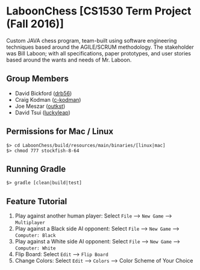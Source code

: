 # LaboonChess [CS1530 Term Project (Fall 2016)]  
Custom JAVA chess program, team-built using software engineering techniques based around the AGILE/SCRUM methodology. The stakeholder was Bill Laboon; with all specifications, paper prototypes, and user stories based around the wants and needs of Mr. Laboon.


## Group Members  
- David Bickford ([drb56](https://github.com/drb56))  
- Craig Kodman ([c-kodman](https://github.com/c-kodman))  
- Joe Meszar ([outkst](https://github.com/outkst))  
- David Tsui ([luckyleap](https://github.com/luckyleap))  

## Permissions for Mac / Linux
```
$> cd LaboonChess/build/resources/main/binaries/[linux|mac]
$> chmod 777 stockfish-8-64
```
## Running Gradle
```
$> gradle [clean|build|test]
```
## Feature Tutorial

1. Play against another human player:
   Select `File` --> `New Game` --> `Multiplayer`
2. Play against a Black side AI opponent:
   Select `File` --> `New Game` --> `Computer: Black`
3. Play against a White side AI opponent:
   Select `File` --> `New Game` --> `Computer: White`
4. Flip Board:
   Select `Edit` --> `Flip Board`
5. Change Colors:
   Select `Edit` --> `Colors` --> Color Scheme of Your Choice
                                  

